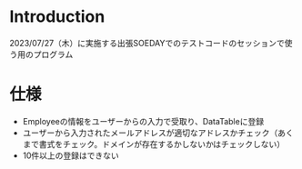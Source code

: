 # Introduction 
2023/07/27（木）に実施する出張SOEDAYでのテストコードのセッションで使う用のプログラム

# 仕様
- Employeeの情報をユーザーからの入力で受取り、DataTableに登録
- ユーザーから入力されたメールアドレスが適切なアドレスかチェック（あくまで書式をチェック。ドメインが存在するかしないかはチェックしない）
- 10件以上の登録はできない